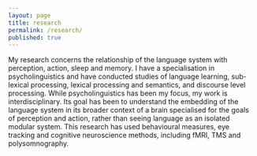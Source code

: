 ```yaml
---
layout: page
title: research
permalink: /research/
published: true
---
```

My research concerns the relationship of the language system with perception, action, sleep and memory. I have a specialisation in psycholinguistics and have conducted studies of language learning, sub-lexical processing, lexical processing and semantics, and discourse level processing. While psycholinguistics has been my focus, my work is interdisciplinary. Its goal has been to understand the embedding of the language system in its broader context of a brain specialised for the goals of perception and action, rather than seeing language as an isolated modular system. This research has used behavioural measures, eye tracking and cognitive neuroscience methods, including fMRI, TMS and polysomnography.